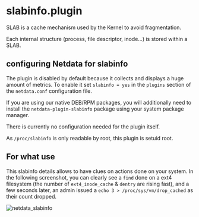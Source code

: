 <!--
title: "slabinfo.plugin"
custom_edit_url: "https://github.com/netdata/netdata/edit/master/collectors/slabinfo.plugin/README.md"
sidebar_label: "slabinfo.plugin"
learn_status: "Published"
learn_topic_type: "References"
learn_rel_path: "Integrations/Monitor/System metrics"
-->

# slabinfo.plugin

SLAB is a cache mechanism used by the Kernel to avoid fragmentation.

Each internal structure (process, file descriptor, inode...) is stored within a SLAB.

## configuring Netdata for slabinfo

The plugin is disabled by default because it collects and displays a huge amount of metrics.
To enable it set `slabinfo = yes` in the `plugins` section of the `netdata.conf` configuration file.

If you are using our native DEB/RPM packages, you will additionally need to install the `netdata-plugin-slabinfo`
package using your system package manager.

There is currently no configuration needed for the plugin itself.

As `/proc/slabinfo` is only readable by root, this plugin is setuid root.

## For what use

This slabinfo details allows to have clues on actions done on your system.
In the following screenshot, you can clearly see a `find` done on a ext4 filesystem (the number of `ext4_inode_cache` & `dentry` are rising fast), and a few seconds later, an admin issued a `echo 3 > /proc/sys/vm/drop_cached` as their count dropped.

![netdata_slabinfo](https://user-images.githubusercontent.com/9157986/64433811-7f06e500-d0bf-11e9-8e1e-087497e61033.png)




